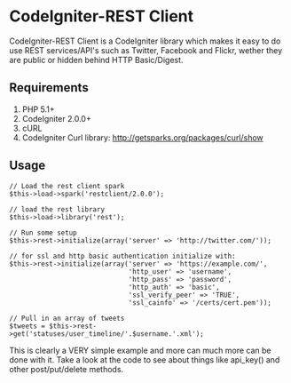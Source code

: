 # CodeIgniter-REST Client

CodeIgniter-REST Client is a CodeIgniter library which makes it easy to do use REST services/API's such as Twitter, Facebook and Flickr, wether they are public or hidden behind HTTP Basic/Digest.

## Requirements

1. PHP 5.1+
2. CodeIgniter 2.0.0+
3. cURL
4. CodeIgniter Curl library: http://getsparks.org/packages/curl/show

## Usage

	// Load the rest client spark
	$this->load->spark('restclient/2.0.0');

	// load the rest library
	$this->load->library('rest');
	
	// Run some setup
	$this->rest->initialize(array('server' => 'http://twitter.com/'));

	// for ssl and http basic authentication initialize with:
	$this->rest->initialize(array('server' => 'https://example.com/',
								  'http_user' => 'username',
								  'http_pass' => 'password',
								  'http_auth' => 'basic',
								  'ssl_verify_peer' => 'TRUE',
								  'ssl_cainfo' => '/certs/cert.pem'));
    
	// Pull in an array of tweets
    $tweets = $this->rest->get('statuses/user_timeline/'.$username.'.xml');

This is clearly a VERY simple example and more can much more can be done with it. Take a look at the code to see about things like api_key() and other post/put/delete methods.
